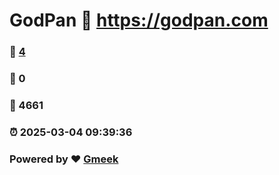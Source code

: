 # GodPan :link: https://godpan.com 
### :page_facing_up: [4](https://godpan.com/tag.html) 
### :speech_balloon: 0 
### :hibiscus: 4661 
### :alarm_clock: 2025-03-04 09:39:36 
### Powered by :heart: [Gmeek](https://github.com/Meekdai/Gmeek)
